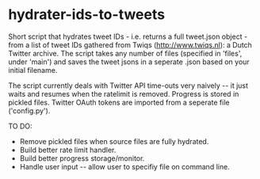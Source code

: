 # hydrater-ids-to-tweets
Short script that hydrates tweet IDs - i.e. returns a full tweet.json object - from a list of tweet IDs gathered from Twiqs (http://www.twiqs.nl): a Dutch Twitter archive. The script takes any number of files (specified in 'files', under 'main') and saves the tweet jsons in a seperate .json based on your initial filename. 

The script currently deals with Twitter API time-outs very naively -- it just waits and resumes when the ratelimit is removed. Progress is stored in pickled files. Twitter OAuth tokens are imported from a seperate file ('config.py'). 

TO DO:
- Remove pickled files when source files are fully hydrated.
- Build better rate limit handler.
- Build better progress storage/monitor.
- Handle user input -- allow user to specifiy file on command line.
